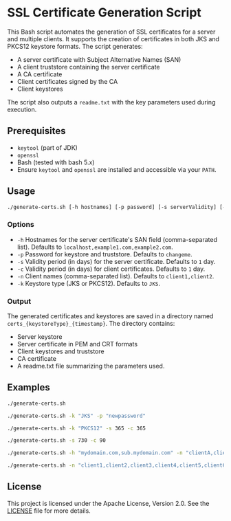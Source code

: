 # SSL Certificate Generation Script

This Bash script automates the generation of SSL certificates for a server and multiple clients. It supports the creation of certificates in both JKS and PKCS12 keystore formats. The script generates:

- A server certificate with Subject Alternative Names (SAN)
- A client truststore containing the server certificate
- A CA certificate
- Client certificates signed by the CA
- Client keystores

The script also outputs a `readme.txt` with the key parameters used during execution.

## Prerequisites

- `keytool` (part of JDK)
- `openssl`
- Bash (tested with bash 5.x)
- Ensure `keytool` and `openssl` are installed and accessible via your `PATH`.

## Usage

```bash
./generate-certs.sh [-h hostnames] [-p password] [-s serverValidity] [-c clientValidity] [-n clientNames] [-k keystoreType]
```

### Options
- `-h` Hostnames for the server certificate's SAN field (comma-separated list). Defaults to `localhost,example1.com,example2.com`.
- `-p` Password for keystore and truststore. Defaults to `changeme`.
- `-s` Validity period (in days) for the server certificate. Defaults to `1` day.
- `-c` Validity period (in days) for client certificates. Defaults to `1` day.
- `-n` Client names (comma-separated list). Defaults to `client1,client2`.
- `-k` Keystore type (JKS or PKCS12). Defaults to `JKS`.



### Output
The generated certificates and keystores are saved in a directory named `certs_{keystoreType}_{timestamp}`.
The directory contains:
* Server keystore
* Server certificate in PEM and CRT formats
* Client keystores and truststore
* CA certificate
* A readme.txt file summarizing the parameters used.



## Examples

```bash
./generate-certs.sh
```

```bash
./generate-certs.sh -k "JKS" -p "newpassword"
```

```bash
./generate-certs.sh -k "PKCS12" -s 365 -c 365
```
```bash
./generate-certs.sh -s 730 -c 90
```

```bash
./generate-certs.sh -h "mydomain.com,sub.mydomain.com" -n "clientA,clientB" -p "strongpassword"
```

```bash
./generate-certs.sh -n "client1,client2,client3,client4,client5,client6"
```




## License

This project is licensed under the Apache License, Version 2.0. See the [LICENSE](LICENSE) file for more details.

